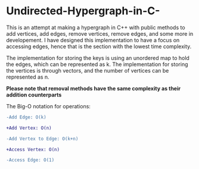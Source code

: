 # Undirected-Hypergraph-in-C-
This is an attempt at making a hypergraph in C++ with public methods to add vertices, add edges, remove vertices, remove edges, and some more in developement.
I have designed this implementation to have a focus on accessing edges, hence that is the section with the lowest time complexity.

The implementation for storing the keys is using an unordered map to hold the edges, which can be represented as k. The implementation for storing the vertices is 
through vectors, and the number of vertices can be represented as n.

**Please note that removal methods have the same complexity as their addition counterparts**

The Big-O notation for operations:
```diff
-Add Edge: O(k)

+Add Vertex: O(n)

-Add Vertex to Edge: O(k+n)

+Access Vertex: O(n)

-Access Edge: O(1)

```
